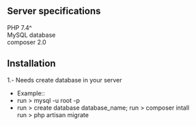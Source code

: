 ## Server specifications  

PHP 7.4^  
MySQL database  
composer 2.0  

## Installation  
1.- Needs create database in your server  
- Example::  
- run > mysql -u root -p  
- run > create database database_name; 
run > composer intall  
run > php artisan migrate  
